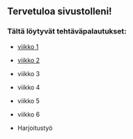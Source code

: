 ## Tervetuloa sivustolleni!
### Tältä löytyvät tehtäväpalautukset:
* [viikko 1](tehtavat/vko1.html)

* [viikko 2](tehtavat/vko2.md)

* viikko 3

* viikko 4

* viikko 5

* viikko 6

* Harjoitustyö
